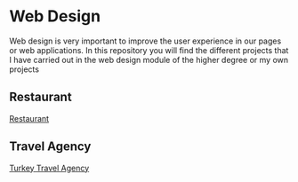<h1>Web Design</h1>
<p>Web design is very important to improve the user experience in our pages or web applications.
In this repository you will find the different projects that I have carried out in the web design module of the higher degree or my own projects</p>

<h2>Restaurant</h2>
<a href="https://restaurant-heriamezcua.netlify.app/" >Restaurant</a>

<h2>Travel Agency</h2>
<a href="https://travelTurkey-heriamezcua.netlify.app/" >Turkey Travel Agency</a>
